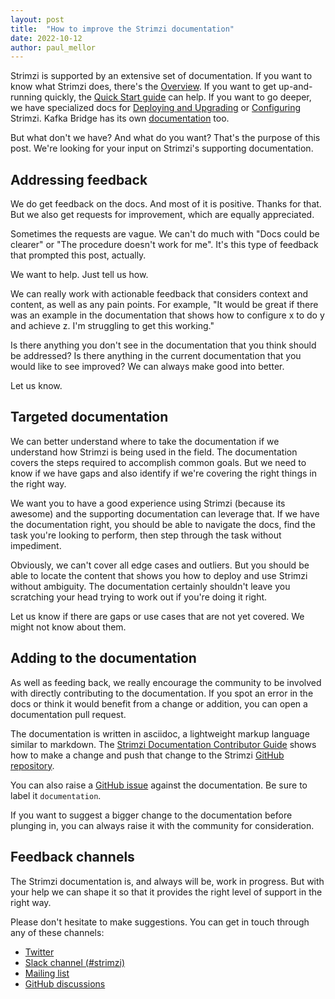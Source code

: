 ```yaml
---
layout: post
title:  "How to improve the Strimzi documentation"
date: 2022-10-12
author: paul_mellor
---
```


Strimzi is supported by an extensive set of documentation. 
If you want to know what Strimzi does, there's the [Overview](https://strimzi.io/docs/operators/latest/overview.html). 
If you want to get up-and-running quickly, the [Quick Start guide](https://strimzi.io/docs/operators/latest/quickstart.html) can help. If you want to go deeper, we have specialized docs for [Deploying and Upgrading](https://strimzi.io/docs/operators/latest/deploying.html) or [Configuring](https://strimzi.io/docs/operators/latest/configuring.html) Strimzi.
Kafka Bridge has its own [documentation](https://strimzi.io/docs/bridge/latest/) too. 

But what don't we have? And what do you want?
That's the purpose of this post. 
We're looking for your input on Strimzi's supporting documentation. 

<!--more-->

## Addressing feedback

We do get feedback on the docs. And most of it is positive. Thanks for that. But we also get requests for improvement, which are equally appreciated. 

Sometimes the requests are vague. We can't do much with "Docs could be clearer" or "The procedure doesn't work for me". It's this type of feedback that prompted this post, actually.

We want to help. Just tell us how. 

We can really work with actionable feedback that considers context and content, as well as any pain points. For example, "It would be great if there was an example in the documentation that shows how to configure x to do y and achieve z. I'm struggling to get this working." 

Is there anything you don't see in the documentation that you think should be addressed? Is there anything in the current documentation that you would like to see improved? We can always make good into better. 

Let us know. 

## Targeted documentation

We can better understand where to take the documentation if we understand how Strimzi is being used in the field. The documentation covers the steps required to accomplish common goals. But we need to know if we have gaps and also identify if we're covering the right things in the right way.

We want you to have a good experience using Strimzi (because its awesome) and the supporting documentation can leverage that. If we have the documentation right, you should be able to navigate the docs, find the task you're looking to perform, then step through the task without impediment.  

Obviously, we can't cover all edge cases and outliers. But you should be able to locate the content that shows you how to deploy and use Strimzi without ambiguity. The documentation certainly shouldn't leave you scratching your head trying to work out if you're doing it right. 

Let us know if there are gaps or use cases that are not yet covered. 
We might not know about them.

## Adding to the documentation

As well as feeding back, we really encourage the community to be involved with directly contributing to the documentation. If you spot an error in the docs or think it would benefit from a change or addition, you can open a documentation pull request.

The documentation is written in asciidoc, a lightweight markup language similar to markdown.
The [Strimzi Documentation Contributor Guide](https://strimzi.io/contributing/guide/#style-guide) shows how to make a change and push that change to the Strimzi [GitHub repository](https://github.com/strimzi/strimzi-kafka-operator).

You can also raise a [GitHub issue](https://github.com/strimzi/strimzi-kafka-operator/issues) against the documentation. Be sure to label it `documentation`.

If you want to suggest a bigger change to the documentation before plunging in, you can always raise it with the community for consideration.

## Feedback channels

The Strimzi documentation is, and always will be, work in progress.
But with your help we can shape it so that it provides the right level of support in the right way.

Please don't hesitate to make suggestions.
You can get in touch through any of these channels:

* [Twitter](https://twitter.com/strimziio)
* [Slack channel (#strimzi)](https://slack.cncf.io/)
* [Mailing list](https://lists.cncf.io/g/cncf-strimzi-users/topics)
* [GitHub discussions](https://github.com/strimzi/strimzi-kafka-operator/discussions)